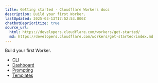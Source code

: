 ```yaml
---
title: Getting started · Cloudflare Workers docs
description: Build your first Worker.
lastUpdated: 2025-03-13T17:52:53.000Z
chatbotDeprioritize: true
source_url:
  html: https://developers.cloudflare.com/workers/get-started/
  md: https://developers.cloudflare.com/workers/get-started/index.md
---
```


Build your first Worker.

* [CLI](https://developers.cloudflare.com/workers/get-started/guide/)
* [Dashboard](https://developers.cloudflare.com/workers/get-started/dashboard/)
* [Prompting](https://developers.cloudflare.com/workers/get-started/prompting/)
* [Templates](https://developers.cloudflare.com/workers/get-started/quickstarts/)
